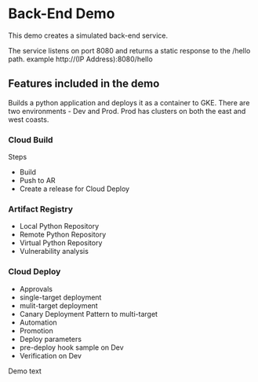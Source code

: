 # Back-End Demo

This demo creates a simulated back-end service.

The service listens on port 8080 and returns a static response to the /hello path. example http://(IP Address):8080/hello

## Features included in the demo

Builds a python application and deploys it as a container to GKE.  There are two environments - Dev and Prod.  Prod has clusters on both the east and west coasts.

### Cloud Build
Steps
- Build
- Push to AR
- Create a release for Cloud Deploy

### Artifact Registry
- Local Python Repository
- Remote Python Repository
- Virtual Python Repository
- Vulnerability analysis

### Cloud Deploy
- Approvals
- single-target deployment
- mulit-target deployment
- Canary Deployment Pattern to multi-target
- Automation
- Promotion
- Deploy parameters
- pre-deploy hook sample on Dev
- Verification on Dev


Demo text